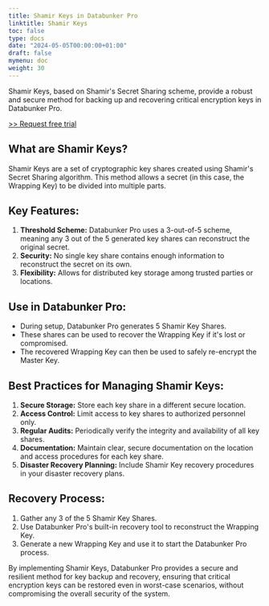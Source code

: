 ```yaml
---
title: Shamir Keys in Databunker Pro
linktitle: Shamir Keys
toc: false
type: docs
date: "2024-05-05T00:00:00+01:00"
draft: false
mymenu: doc
weight: 30
---
```

Shamir Keys, based on Shamir's Secret Sharing scheme, provide a robust and secure method for backing up and recovering critical encryption keys in Databunker Pro.

<a href="javascript:void(0);" onclick="request_free_trial();">&gt;&gt; Request free trial</a>

## What are Shamir Keys?

Shamir Keys are a set of cryptographic key shares created using Shamir's Secret Sharing algorithm. This method allows a secret (in this case, the Wrapping Key) to be divided into multiple parts.

## Key Features:
1. **Threshold Scheme:** Databunker Pro uses a 3-out-of-5 scheme, meaning any 3 out of the 5 generated key shares can reconstruct the original secret.
1. **Security:** No single key share contains enough information to reconstruct the secret on its own.
1. **Flexibility:** Allows for distributed key storage among trusted parties or locations.

## Use in Databunker Pro:
* During setup, Databunker Pro generates 5 Shamir Key Shares.
* These shares can be used to recover the Wrapping Key if it's lost or compromised.
* The recovered Wrapping Key can then be used to safely re-encrypt the Master Key.


## Best Practices for Managing Shamir Keys:

1. **Secure Storage:** Store each key share in a different secure location.
1. **Access Control:** Limit access to key shares to authorized personnel only.
1. **Regular Audits:** Periodically verify the integrity and availability of all key shares.
1. **Documentation:** Maintain clear, secure documentation on the location and access procedures for each key share.
1. **Disaster Recovery Planning:** Include Shamir Key recovery procedures in your disaster recovery plans.

## Recovery Process:
1. Gather any 3 of the 5 Shamir Key Shares.
1. Use Databunker Pro's built-in recovery tool to reconstruct the Wrapping Key.
1. Generate a new Wrapping Key and use it to start the Databunker Pro process.

By implementing Shamir Keys, Databunker Pro provides a secure and resilient method for key backup and recovery, ensuring that critical encryption keys can be restored even in worst-case scenarios, without compromising the overall security of the system.
